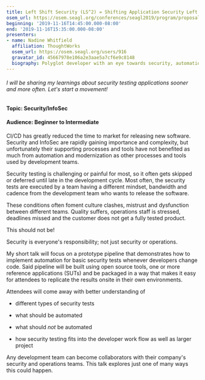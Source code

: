 ```yaml
---
title: Left Shift Security (LS^2) = Shifting Application Security Left
osem_url: https://osem.seagl.org/conferences/seagl2019/program/proposals/677
beginning: '2019-11-16T14:45:00.000-08:00'
end: '2019-11-16T15:35:00.000-08:00'
presenters:
- name: Nadine Whitfield
  affiliation: ThoughtWorks
  osem_url: https://osem.seagl.org/users/916
  gravatar_id: 45667978e106a2e3aae5a7cf6e9c8148
  biography: Polyglot developer with an eye towards security, automation and quality.
---
```


###### I will be sharing my learnings about security testing applications sooner and more often. Let's start a movement!
#### Topic: Security/InfoSec
#### Audience: Beginner to Intermediate

CI/CD has greatly reduced the time to market for releasing new software.
Security and InfoSec are rapidly gaining importance and complexity, but unfortunately their supporting processes and tools have not benefited as much from automation and modernization as other processes and tools used by development teams.

Security testing is challenging or painful for most, so it often gets skipped or deferred until late in the development cycle.
Most often, the security tests are executed by a team having a different mindset, bandwidth and cadence from the development team who wants to release the software.

These conditions often foment culture clashes, mistrust and dysfunction between different teams. Quality suffers, operations staff is stressed, deadlines missed and the customer does not get a fully tested product.

This should not be!

Security is everyone's responsibility; not just security or operations.

My short talk will focus on a prototype pipeline that demonstrates how to implement automation for basic security tests whenever developers change code. Said pipeline will be built using open source tools, one or more reference applications (SUTs)  and be packaged in a way that makes it easy for attendees to replicate the results onsite in their own environments.

Attendees will come away with better understanding of
 - different types of security tests

 - what should be automated  

 - what should *not* be automated

 - how security testing fits into the developer work flow as well as larger project

Any development team can become collaborators with their company's security and operations teams. This talk explores just one of many ways this could happen.
